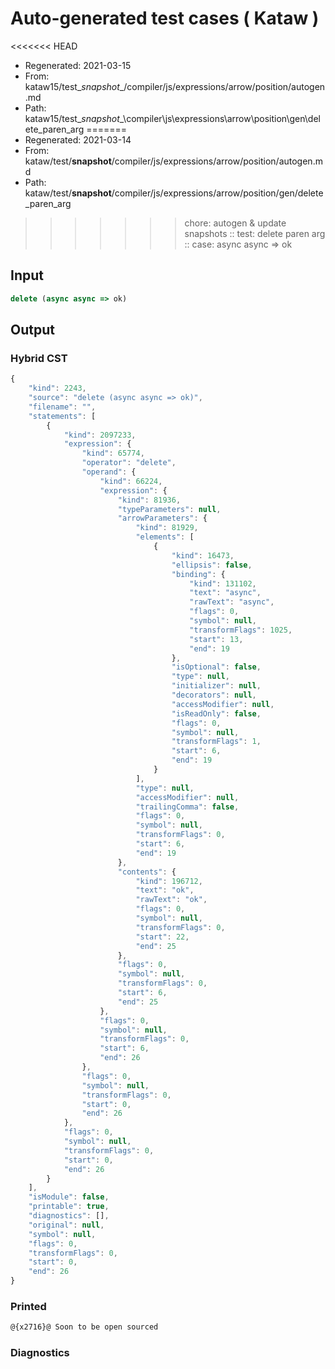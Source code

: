 # Auto-generated test cases ( Kataw )
<<<<<<< HEAD
- Regenerated: 2021-03-15
- From: kataw15/test\__snapshot__/compiler/js/expressions/arrow/position/autogen.md
- Path: kataw15/test\__snapshot__\compiler\js\expressions\arrow\position\gen\delete_paren_arg
=======
- Regenerated: 2021-03-14
- From: kataw/test/__snapshot__/compiler/js/expressions/arrow/position/autogen.md
- Path: kataw/test/__snapshot__/compiler/js/expressions/arrow/position/gen/delete_paren_arg
>>>>>>> chore: autogen & update snapshots
> :: test: delete paren arg
> :: case: async async => ok
## Input

`````js
delete (async async => ok)
`````

## Output

### Hybrid CST

```javascript
{
    "kind": 2243,
    "source": "delete (async async => ok)",
    "filename": "",
    "statements": [
        {
            "kind": 2097233,
            "expression": {
                "kind": 65774,
                "operator": "delete",
                "operand": {
                    "kind": 66224,
                    "expression": {
                        "kind": 81936,
                        "typeParameters": null,
                        "arrowParameters": {
                            "kind": 81929,
                            "elements": [
                                {
                                    "kind": 16473,
                                    "ellipsis": false,
                                    "binding": {
                                        "kind": 131102,
                                        "text": "async",
                                        "rawText": "async",
                                        "flags": 0,
                                        "symbol": null,
                                        "transformFlags": 1025,
                                        "start": 13,
                                        "end": 19
                                    },
                                    "isOptional": false,
                                    "type": null,
                                    "initializer": null,
                                    "decorators": null,
                                    "accessModifier": null,
                                    "isReadOnly": false,
                                    "flags": 0,
                                    "symbol": null,
                                    "transformFlags": 1,
                                    "start": 6,
                                    "end": 19
                                }
                            ],
                            "type": null,
                            "accessModifier": null,
                            "trailingComma": false,
                            "flags": 0,
                            "symbol": null,
                            "transformFlags": 0,
                            "start": 6,
                            "end": 19
                        },
                        "contents": {
                            "kind": 196712,
                            "text": "ok",
                            "rawText": "ok",
                            "flags": 0,
                            "symbol": null,
                            "transformFlags": 0,
                            "start": 22,
                            "end": 25
                        },
                        "flags": 0,
                        "symbol": null,
                        "transformFlags": 0,
                        "start": 6,
                        "end": 25
                    },
                    "flags": 0,
                    "symbol": null,
                    "transformFlags": 0,
                    "start": 6,
                    "end": 26
                },
                "flags": 0,
                "symbol": null,
                "transformFlags": 0,
                "start": 0,
                "end": 26
            },
            "flags": 0,
            "symbol": null,
            "transformFlags": 0,
            "start": 0,
            "end": 26
        }
    ],
    "isModule": false,
    "printable": true,
    "diagnostics": [],
    "original": null,
    "symbol": null,
    "flags": 0,
    "transformFlags": 0,
    "start": 0,
    "end": 26
}
```

### Printed

```javascript
@{x2716}@ Soon to be open sourced
```

### Diagnostics

```javascript

```

